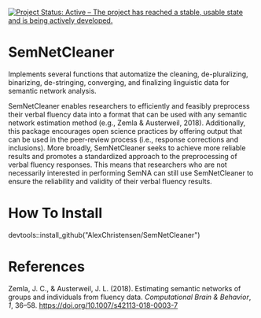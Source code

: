 [![Project Status: Active – The project has reached a stable, usable state and is being actively developed.](https://www.repostatus.org/badges/latest/active.svg)](https://www.repostatus.org/#active)

# SemNetCleaner
Implements several functions that automatize the cleaning, de-pluralizing, binarizing, de-stringing, converging,
and finalizing linguistic data for semantic network analysis.

SemNetCleaner enables researchers to efficiently and feasibly preprocess their verbal fluency data into a format that can be used with any semantic network estimation method (e.g., Zemla & Austerweil, 2018). Additionally, this package encourages open science practices by offering output that can be used in the peer-review process (i.e., response corrections and inclusions). More broadly, SemNetCleaner seeks to achieve more reliable results and promotes a standardized approach to the preprocessing of verbal fluency responses. This means that researchers who are not necessarily interested in performing SemNA can still use SemNetCleaner to ensure the reliability and validity of their verbal fluency results.

# How To Install
devtools::install_github("AlexChristensen/SemNetCleaner")

# References
Zemla, J. C., & Austerweil, J. L. (2018). Estimating semantic networks of groups and
individuals from fluency data. *Computational Brain & Behavior*, *1*, 36–58.
https://doi.org/10.1007/s42113-018-0003-7
